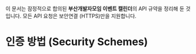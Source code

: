 이 문서는 잠정적으로 합의된 **부산개발자모임 이벤트 캘린더**의 API 규약을 정리해 둔 것입니다.
모든 API 요청은 보안연결 (HTTPS)만을 지원합니다.

# 인증 방법 (Security Schemes)
<SecurityDefinitions />